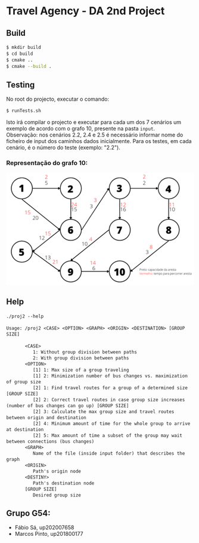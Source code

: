 # Travel Agency - DA 2nd Project

## Build

```bash
$ mkdir build
$ cd build
$ cmake ..
$ cmake --build .
```

## Testing 

No root do projecto, executar o comando:

```bash
$ runTests.sh
```

Isto irá compilar o projecto e executar para cada um dos 7 cenários um exemplo de acordo com o grafo 10, presente na pasta `input`. <br>
Observação: nos cenários 2.2, 2.4 e 2.5 é necessário informar nome do ficheiro de input dos caminhos dados inicialmente. Para os testes, em cada cenário, é o número do teste (exemplo: "2.2").

### Representação do grafo 10:

![Grafo 10](documentacao/img/graph10.png)

## Help

```
./proj2 --help

Usage: /proj2 <CASE> <OPTION> <GRAPH> <ORIGIN> <DESTINATION> [GROUP SIZE]

       <CASE>
          1: Without group division between paths
          2: With group division between paths
       <OPTION>
          [1] 1: Max size of a group traveling
          [1] 2: Minimization number of bus changes vs. maximization of group size
          [2] 1: Find travel routes for a group of a determined size [GROUP SIZE]
          [2] 2: Correct travel routes in case group size increases (number of bus changes can go up) [GROUP SIZE]
          [2] 3: Calculate the max group size and travel routes between origin and destination
          [2] 4: Minimum amount of time for the whole group to arrive at destination
          [2] 5: Max amount of time a subset of the group may wait between connections (bus changes)
       <GRAPH>
          Name of the file (inside input folder) that describes the graph
       <ORIGIN>
          Path's origin node
       <DESTINY>
          Path's destination node
       [GROUP SIZE]
          Desired group size
```

## Grupo G54:

- Fábio Sá, up202007658
- Marcos Pinto, up201800177